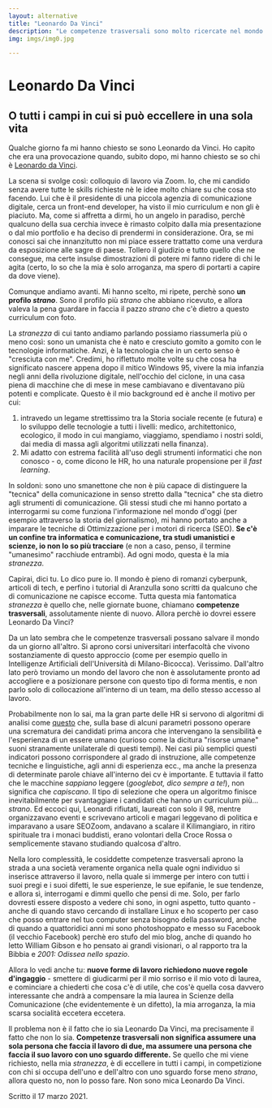 ```yaml
---
layout: alternative
title: "Leonardo Da Vinci"
description: "Le competenze trasversali sono molto ricercate nel mondo del lavoro. Ma sarà poi vero?"
img: imgs/img0.jpg

---
```


# Leonardo Da Vinci

## O tutti i campi in cui si può eccellere in una sola vita

Qualche giorno fa mi hanno chiesto se sono Leonardo da Vinci. Ho capito che era una provocazione quando, subito dopo, mi hanno chiesto se so chi è [Leonardo da Vinci](https://it.wikipedia.org/wiki/Leonardo_da_Vinci).

La scena si svolge così: colloquio di lavoro via Zoom. Io, che mi candido senza avere tutte le skills richieste nè le idee molto chiare su che cosa sto facendo. Lui che è il presidente di una piccola agenzia di comunicazione digitale, cerca un front-end developer, ha visto il mio curriculum e non gli è piaciuto. Ma, come si affretta a dirmi, ho un angelo in paradiso, perchè qualcuno della sua cerchia invece è rimasto colpito dalla mia presentazione o dal mio portfolio e ha deciso di prendermi in considerazione. Ora, se mi conosci sai che innanzitutto non mi piace essere trattatto come una verdura da esposizione alle sagre di paese. Tollero il giudizio e tutto quello che ne consegue, ma certe insulse dimostrazioni di potere mi fanno ridere di chi le agita (certo, lo so che la mia è solo arroganza, ma spero di portarti a capire da dove viene).

Comunque andiamo avanti. Mi hanno scelto, mi ripete, perchè sono **un profilo _strano_**. Sono il profilo più *strano* che abbiano ricevuto, e allora valeva la pena guardare in faccia il pazzo *strano* che c'è dietro a questo curriculum con foto.

La *stranezza* di cui tanto andiamo parlando possiamo riassumerla più o meno così: sono un umanista che è nato e cresciuto gomito a gomito con le tecnologie informatiche. Anzi, è la tecnologia che in un certo senso è "cresciuta con me". Credimi, ho riflettuto molte volte su che cosa ha significato nascere appena dopo il mitico Windows 95, vivere la mia infanzia negli anni della rivoluzione digitale, nell'occhio del ciclone, in una casa piena di macchine che di mese in mese cambiavano e diventavano più potenti e complicate. Questo è il mio background ed è anche il motivo per cui:
1. intravedo un legame strettissimo tra la Storia sociale recente (e futura) e lo sviluppo delle tecnologie a tutti i livelli: medico, architettonico, ecologico, il modo in cui mangiamo, viaggiamo, spendiamo i nostri soldi, dai media di massa agli algoritmi utilizzati nella finanza).
2. Mi adatto con estrema facilità all'uso degli strumenti informatici che non conosco - o, come dicono le HR, ho una naturale propensione per il *fast learning*.

In soldoni: sono uno smanettone che non è più capace di distinguere la "tecnica" della comunicazione in senso stretto dalla "tecnica" che sta dietro agli strumenti di comunicazione. Gli stessi studi che mi hanno portato a interrogarmi su come funziona l'informazione nel mondo d'oggi (per esempio attraverso la storia del giornalismo), mi hanno portato anche a imparare le tecniche di Ottimizzazione per i motori di ricerca (SEO). **Se c'è un confine tra informatica e comunicazione, tra studi umanistici e scienze, io non lo so più tracciare** (e non a caso, penso, il termine "umanesimo" racchiude entrambi). Ad ogni modo, questa è la mia *stranezza*.

Capirai, dici tu. Lo dico pure io. Il mondo è pieno di romanzi cyberpunk, articoli di tech, e perfino i tutorial di Aranzulla sono scritti da qualcuno che di comunicazione ne capisce eccome. Tutta questa mia fantomatica *stranezza* è quello che, nelle giornate buone, chiamano **competenze trasversali**, assolutamente niente di nuovo. Allora perchè io dovrei essere Leonardo Da Vinci?

Da un lato sembra che le competenze trasversali possano salvare il mondo da un giorno all'altro. Si aprono corsi universitari interfacoltà che vivono sostanziamente di questo approccio (come per esempio quello in Intelligenze Artificiali dell'Università di Milano-Bicocca). Verissimo. Dall'altro lato però troviamo un mondo del lavoro che non è assolutamente pronto ad accogliere e a posizionare persone con questo tipo di forma mentis, e non parlo solo di collocazione all'interno di un team, ma dello stesso accesso al lavoro.

Probabilmente non lo sai, ma la gran parte delle HR si servono di algoritmi di analisi come [questo](https://www.bamboohr.com/) che, sulla base di alcuni parametri possono operare una scrematura dei candidati prima ancora che intervengano la sensibilità e l'esperienza di un essere umano (curioso come la dicitura "risorse umane" suoni stranamente unilaterale di questi tempi). Nei casi più semplici questi indicatori possono corrispondere al grado di instruzione, alle competenze tecniche e linguistiche, agli anni di esperienza ecc., ma anche la presenza di determinate parole chiave all'interno dei cv è importante. E tuttavia il fatto che le macchine *sappiano* leggere (*googlebot, dico sempre a te!*), non significa che *capiscano*. Il tipo di selezione che opera un algoritmo finisce inevitabilmente per svantaggiare i candidati che hanno un curriculum più... *strano*. Ed eccoci qui, Leonardi rifiutati, laureati con solo il 98, mentre organizzavano eventi e scrivevano articoli e magari leggevano di politica e imparavano a usare SEOZoom, andavano a scalare il Kilimangiaro, in ritiro spirituale tra i monaci buddisti, erano volontari della Croce Rossa o semplicemente stavano studiando qualcosa d'altro.

Nella loro complessità, le cosiddette competenze trasversali aprono la strada a una società veramente organica nella quale ogni individuo si inserisce attraverso il lavoro, nella quale si immerge per intero con tutti i suoi pregi e i suoi difetti, le sue esperienze, le sue epifanie, le sue tendenze, e allora sì, interrogami e dimmi quello che pensi di me. Solo, per farlo dovresti essere disposto a vedere chi sono, in ogni aspetto, tutto quanto - anche di quando stavo cercando di installare Linux e ho scoperto per caso che posso entrare nel tuo computer senza bisogno della password, anche di quando a quattoridici anni mi sono photoshoppato e messo su Facebook (il vecchio Facebook) perchè ero stufo del mio blog, anche di quando ho letto William Gibson e ho pensato ai grandi visionari, o al rapporto tra la Bibbia e *2001: Odissea nello spazio*.

Allora lo vedi anche tu: **nuove forme di lavoro richiedono nuove regole d'ingaggio** - smettere di giudicarmi per il mio sorriso e il mio voto di laurea, e cominciare a chiederti che cosa c'è di utile, che cos'è quella cosa davvero interessante che andrà a compensare la mia laurea in Scienze della Comunicazione (che evidentemente è un difetto), la mia arroganza, la mia scarsa socialità eccetera eccetera.

Il problema non è il fatto che io sia Leonardo Da Vinci, ma precisamente il fatto che non lo sia. **Competenze trasversali non significa assumere una sola persona che faccia il lavoro di due, ma assumere una persona che faccia il suo lavoro con uno sguardo differente.** Se quello che mi viene richiesto, nella mia *stranezza*, è di eccellere in tutti i campi, in competizione con chi si occupa dell'uno e dell'altro con uno sguardo forse meno *strano*, allora questo no, non lo posso fare. Non sono mica Leonardo Da Vinci.



<p class="date">Scritto il 17 marzo 2021.</p>